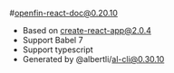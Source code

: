 #openfin-react-doc@0.20.10

- Based on create-react-app@2.0.4
- Support Babel 7
- Support typescript 
- Generated by @albertli/al-cli@0.30.10
